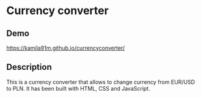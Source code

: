 # Currency converter

## Demo
https://kamila91m.github.io/currencyconverter/

## Description
This is a currency converter that allows to change currency from EUR/USD to PLN. It has been built with HTML, CSS and JavaScript.
